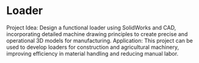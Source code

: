 # Loader
Project Idea: Design a functional loader using SolidWorks and CAD, incorporating detailed machine drawing principles to create precise and operational 3D models for manufacturing.
Application: This project can be used to develop loaders for construction and agricultural machinery, improving efficiency in material handling and reducing manual labor.
